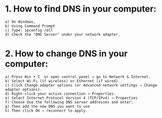 # **1. How to find DNS in your computer:**
    a) On Windows,
    b) Using Command Prompt
    c) Type: ipconfig /all
    d) Check the "DNS Server" under your network adapter.
# **2. How to change DNS in your computer:**
    a) Press Win + I  or open control panel → go to Network & Internet.
    b) Select Wi-Fi (if wireless) or Ethernet (if wired).
    c) Click Change adapter options (or Advanced network settings → Change adapter options).
    d) Right-click your active connection → Properties.
    e) Select Internet Protocol Version 4 (TCP/IPv4) → Properties
    f) Choose Use the following DNS server addresses and enter:
    g) Then add the new DNS you want to use
    h) Then click OK → reconnect to apply.
